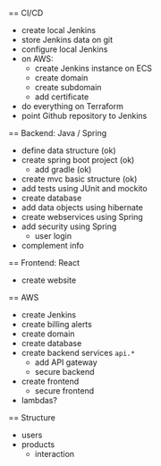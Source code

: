 == CI/CD

- create local Jenkins
- store Jenkins data on git
- configure local Jenkins
- on AWS:
  - create Jenkins instance on ECS
  - create domain
  - create subdomain
  - add certificate
- do everything on Terraform
- point Github repository to Jenkins

== Backend: Java / Spring

- define data structure (ok)
- create spring boot project (ok)
  - add gradle (ok)
- create mvc basic structure (ok)
- add tests using JUnit and mockito
- create database
- add data objects using hibernate
- create webservices using Spring
- add security using Spring
  - user login
- complement info

== Frontend: React

- create website

== AWS

- create Jenkins
- create billing alerts
- create domain
- create database
- create backend services `api.*`
  - add API gateway
  - secure backend
- create frontend
  - secure frontend
- lambdas?

== Structure

- users
- products
  - interaction
